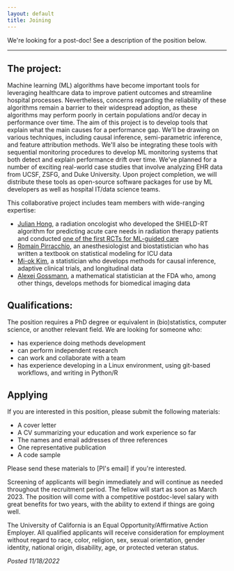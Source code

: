 ```yaml
---
layout: default
title: Joining
---
```


We're looking for a post-doc! See a description of the position below.

-------

## The project:
Machine learning (ML) algorithms have become important tools for leveraging healthcare data to improve patient outcomes and streamline hospital processes.
Nevertheless, concerns regarding the reliability of these algorithms remain a barrier to their widespread adoption, as these algorithms may perform poorly in certain populations and/or decay in performance over time.
The aim of this project is to develop tools that explain what the main causes for a performance gap.
We'll be drawing on various techniques, including causal inference, semi-parametric inference, and feature attribution methods.
We'll also be integrating these tools with sequential monitoring procedures to develop ML monitoring systems that both detect and explain performance drift over time.
We've planned for a number of exciting real-world case studies that  involve analyzing EHR data from UCSF, ZSFG, and Duke University.
Upon project completion, we will distribute these tools as open-source software packages for use by ML developers as well as hospital IT/data science teams.

This collaborative project includes team members with wide-ranging expertise:
* [Julian Hong](https://honglab.ucsf.edu/), a radiation oncologist who developed the SHIELD-RT algorithm for predicting acute care needs in radiation therapy patients and conducted [one of the first RCTs for ML-guided care](https://ascopubs.org/doi/full/10.1200/JCO.20.01688)
* [Romain Pirracchio](https://www.romainpirracchio.org/), an anesthesiologist and biostatistician who has written a textbook on statistical modeling for ICU data
* [Mi-ok Kim](https://profiles.ucsf.edu/mi-ok.kim), a statistician who develops methods for causal inference, adaptive clinical trials, and longitudinal data
* [Alexej Gossmann](https://www.alexejgossmann.com/), a mathematical statistician at the FDA who, among other things, develops methods for  biomedical imaging data

## Qualifications:
The position requires a PhD degree or equivalent in (bio)statistics, computer science, or another relevant field.
We are looking for someone who:
* has experience doing methods development
* can perform independent research
* can work and collaborate with a team
* has experience developing in a Linux environment, using git-based workflows, and writing in Python/R

## Applying
If you are interested in this position, please submit the following materials:
* A cover letter
* A CV summarizing your education and work experience so far
* The names and email addresses of three references
* One representative publication
* A code sample


Please send these materials to [PI's email] if you're interested.

Screening of applicants will begin immediately and will continue as needed throughout the recruitment period. The fellow will start as soon as March 2023.
The position will come with a competitive postdoc-level salary with great benefits for two years, with the ability to extend if things are going well.

The University of California is an Equal Opportunity/Affirmative Action Employer. All qualified applicants will receive consideration for employment without regard to race, color, religion, sex, sexual orientation, gender identity, national origin, disability, age, or protected veteran status.

*Posted 11/18/2022*